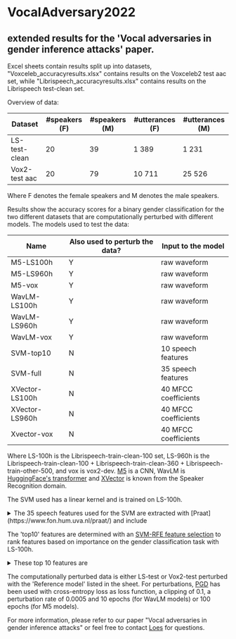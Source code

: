 # VocalAdversary2022 # 
## extended results for the 'Vocal adversaries in gender inference attacks' paper. ##

Excel sheets contain results split up into datasets,
"Voxceleb_accuracyresults.xlsx" contains results on the Voxceleb2 test aac set, while "Librispeech_accuracyresults.xlsx" contains results on the Librispeech test-clean set.


Overview of data: 

Dataset       | #speakers (F) | #speakers (M) | #utterances (F)  | #utterances (M) |
------------- | ------------- | ------------- | ---------------- | --------------- |
LS-test-clean | 20            | 39            | 1 389            | 1 231           |
Vox2-test aac | 20            | 79            | 10 711           | 25 526          |

Where F denotes the female speakers and M denotes the male speakers.

Results show the accuracy scores for a binary gender classification for the two different datasets that are computationally perturbed with different models.
The models used to test the data:

Name           | Also used to perturb the data? | Input to the model   | 
-------------- | ------------------------------ | -------------------- |
M5-LS100h      | Y                              | raw waveform         |
M5-LS960h      | Y                              | raw waveform         |
M5-vox         | Y                              | raw waveform         |
WavLM-LS100h   | Y                              | raw waveform         |
WavLM-LS960h   | Y                              | raw waveform         |
WavLM-vox      | Y                              | raw waveform         |
SVM-top10      | N                              | 10 speech features   |
SVM-full       | N                              | 35 speech features   |
XVector-LS100h | N                              | 40 MFCC coefficients |
XVector-LS960h | N                              | 40 MFCC coefficients |
Xvector-vox    | N                              | 40 MFCC coefficients |

Where LS-100h is the Librispeech-train-clean-100 set, LS-960h is the Librispeech-train-clean-100 + Librispeech-train-clean-360 + Librispeech-train-other-500, and vox is vox2-dev.
[M5](https://ieeexplore.ieee.org/document/7952190/) is a CNN, WavLM is [HuggingFace's transformer](https://huggingface.co/docs/transformers/model_doc/wavlm) and [XVector](https://www.danielpovey.com/files/2018_icassp_xvectors.pdf) is known from the Speaker Recognition domain.

The SVM used has a linear kernel and is trained on LS-100h. 
<details>
<summary>The 35 speech features used for the SVM are extracted with [Praat](https://www.fon.hum.uva.nl/praat/) and include</summary>
<p>the number of Pulses, Periods and Voicebreaks; the degree of Voicebreaks, the fraction of Unvoiced parts, jitter (local, local absolute, rap, ppq5), shimmer (local, local dB, apq3, apq5, apq11), mean of the autocorrelation, Noise-to-Harmonics-Ratio (NHR), Harmonics-to-Noise-Ratio (HNR), mean and standard deviation of period and the min, max, mean, median and standard deviation of pitch, as well as the duration, intensity (min, max, mean, standard deviation), the fundamental frequency F0, first three formants and the centre of gravity.</p>
</details>

The 'top10' features are determined with an [SVM-RFE feature selection](https://link.springer.com/article/10.1023/A:1012487302797) to rank features based on importance on the gender classification task with LS-100h.
<details>
<summary>These top 10 features are</summary>
<p>mean, max and std of pitch, mean of autocorrelation, mean of NHR, mean and max of intensity, apq11 and apq3 of shimmer, and local absolute jitter.</p>
</details>

The computationally perturbed data is either LS-test or Vox2-test perturbed with the 'Reference model' listed in the sheet.
For perturbations, [PGD](https://arxiv.org/abs/1706.06083) has been used with cross-entropy loss as loss function, a clipping of 0.1, a perturbation rate of 0.0005 and 10 epochs (for WavLM models) or 100 epochs (for M5 models).


For more information, please refer to our paper "Vocal adversaries in gender inference attacks" or feel free to contact [Loes](loes.vanbemmel@ru.nl) for questions.

